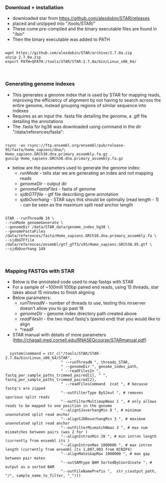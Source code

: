 ### Download + installation 

- downloaded star from https://github.com/alexdobin/STAR/releases
- placed and unzipped into "/tools/STAR/"
- These come pre-compiled and the binary executable files are found in "/bin"
- Then the binary executable was added to PATH

```{r download/install STAR, echo = T, tidy = T, eval = F}

wget https://github.com/alexdobin/STAR/archive/2.7.0a.zip
unzip 2.7.0a.zip
export PATH=$PATH:/tools/STAR/STAR-2.7.0a/bin/Linux_x86_64/

```

<br> 

### Generating genome indexes

- This generates a genome index that is used by STAR for mapping reads, improving the efficiency of alignment by not having to search across the entire genome, instead grouping regions of similar sequence into indexes
- Requires as an input the .fasta file detailing the genome, a .gtf file detailing the annotations 
- The .fasta for hg38 was downloaded using command in the dir "/data/references/fasta": 

```{r Download ensembl hg38 reference, echo = T, tidy = F, eval = F}

rsync -av rsync://ftp.ensembl.org/ensembl/pub/release-95/fasta/homo_sapiens/dna/\
Homo_sapiens.GRCh38.dna.primary_assembly.fa.gz .
gunzip Homo_sapiens.GRCh38.dna.primary_assembly.fa.gz

```

- below are the parameters used to generate the genome index: 
    + *runMode* - tells star we are generating an index and not mapping reads
    + *genomeDir* - output dir
    + *genomeFastaFiles* - fasta of genome
    + *sjdbGTFfile* - gtf file describing gene annotation 
    + *sjdbOverhang* - STAR says this should be optimally (read length - 1) - can be seen as the maximum split read anchor length
    
```{r STAR genome index generation, echo = T, tidy = T, eval = F}

STAR --runThreadN 10 \
--runMode genomeGenerate \
--genomeDir /data/STAR_data/genome_index_hg38 \
--genomeFastaFiles /data/references/fasta/Homo_sapiens.GRCh38.dna.primary_assembly.fa \
--sjdbGTFfile /data/references/ensembl/gtf_gff3/v95/Homo_sapiens.GRCh38.95.gtf \
--sjdbOverhang 149

```

<br>

### Mapping FASTQs with STAR

- Below is the annotated code used to map fastqs with STAR
- For a sample of ~100mill 100bp paired end reads, using 15 threads, star takes about 15 minutes to finish aligning
- Below parameters: 
    + *runThreadN* - number of threads to use, testing this mrserver doesn't allow you to go past 18
    + *genomeDir* - genome index directory path created above
    + *readFilesIn* - the two input fastq's (paired end) that you would like to align
    + *readF
- STAR manual with details of more parameters (http://chagall.med.cornell.edu/RNASEQcourse/STARmanual.pdf)

```{r STAR funning, echo = T, tidy = T, eval = F}

  system(command = str_c("/tools/STAR/STAR-2.7.0a/bin/Linux_x86_64/STAR", 
                         " --runThreadN ", threads_STAR, 
                         " --genomeDir ", genome_index_path, 
                         " --readFilesIn ", fastq_per_sample_paths_trimmed_paired[1], " ", fastq_per_sample_paths_trimmed_paired[2],  
                         " --readFilesCommand  zcat ", # because fastq's are zipped
                         "--outFilterType BySJout ", # removes spurious split reads
                         "--outFilterMultimapNmax 1 ", # only allows reads to be mapped to one position in the genome
                         "--alignSJoverhangMin 8 ", # minimum unannotated split read anchor 
                         "--alignSJDBoverhangMin 3 ", # maximum unannotated split read anchor 
                         "--outFilterMismatchNmax 3 ", # max num mismatches between pairs (was 2 for )
                         "--alignIntronMin 20 ", # min intron length (currently from ensembl its )
                         "--alignIntronMax 1000000 ", # max intron length (currently from ensembl its 1,097,903 from KCNIP4)
                         "--alignMatesGapMax 1000000 ", # max gap between pair mates
                         "--outSAMtype BAM SortedByCoordinate ", # output as a sorted BAM
                         "--outFileNamePrefix ",  str_c(output_path, "/", sample_name_to_filter, "_")))

```
